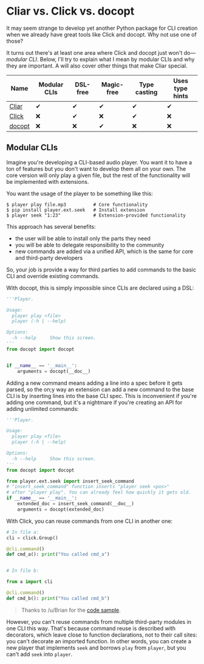 # Cliar vs. Click vs. docopt

It may seem strange to develop yet another Python package for CLI creation when we already have great tools like Click and docopt. Why not use one of those?

It turns out there's at least one area where Click and docopt just won't do—*modular CLI*. Below, I'll try to explain what I mean by modular CLIs and why they are important. A will also cover other things that make Cliar special.

Name | Modular CLIs | DSL-free | Magic-free | Type casting | Uses type hints
---- | ------------ | -------- | ---------- | ------------ | ---------------
[Cliar](https://moigagoo.github.io/cliar/) | ✔ | ✔ | ✔ | ✔ | ✔
[Click](http://click.pocoo.org/) | ❌ | ✔ | ❌ | ✔ | ❌
[docopt](http://docopt.org/) | ❌ | ❌ | ✔ | ❌ | ❌


## Modular CLIs

Imagine you're developing a CLI-based audio player. You want it to have a ton of features but you don't want to develop them all on your own. The core version will only play a given file, but the rest of the functionality will be implemented with extensions.

You want the usage of the player to be something like this:

```shell
$ player play file.mp3          # Core functionality
$ pip install player.ext.seek   # Install extension
$ player seek "1:23"            # Extension-provided functionality
```

This approach has several benefits:

-   the user will be able to install only the parts they need
-   you will be able to delegate responsibility to the community
-   new commands are added via a unified API, which is the same for core and third-party developers

So, your job is provide a way for third parties to add commands to the basic CLI and override existing commands.

With docopt, this is simply impossible since CLIs are declared using a DSL:

```python
'''Player.

Usage:
  player play <file>
  player (-h | --help)

Options:
  -h --help     Show this screen.
'''
from docopt import docopt


if __name__ == '__main__':
    arguments = docopt(__doc__)
```

Adding a new command means adding a line into a spec before it gets parsed, so the on;y way an extension can add a new command to the base CLI is by inserting lines into the base CLI spec. This is inconvenient if you're adding one command, but it's a nightmare if you're creating an API for adding unlimited commands:

```python
'''Player.

Usage:
  player play <file>
  player (-h | --help)

Options:
  -h --help     Show this screen.
'''
from docopt import docopt

from player.ext.seek import insert_seek_command
# "insert_seek_command" function inserts "player seek <pos>"
# after "player play". You can already feel how quickly it gets old.
if __name__ == '__main__':
    extended_doc = insert_seek_command(__doc__)
    arguments = docopt(extended_doc)
```

With Click, you can reuse commands from one CLI in another one:

```python
# In file a:
cli = click.Group()

@cli.command()
def cmd_a(): print("You called cmd_a")


# In file b:

from a import cli

@cli.command()
def cmd_b(): print("You called cmd_b")
```

>  Thanks to /u/Brian for the [code sample](https://www.reddit.com/r/Python/comments/3j28oa/cliar_create_clis_clearly_cliar_103_documentation/culnqg2).

However, you can't reuse commands from multiple third-party modules in one CLI this way. That's because command reuse is described with decorators, which leave close to function declarations, not to their call sites: you can't decorate an imported function. In other words, you can create a new player that implements `seek` and borrows `play` from `player`, but you can't add `seek` into `player`.
